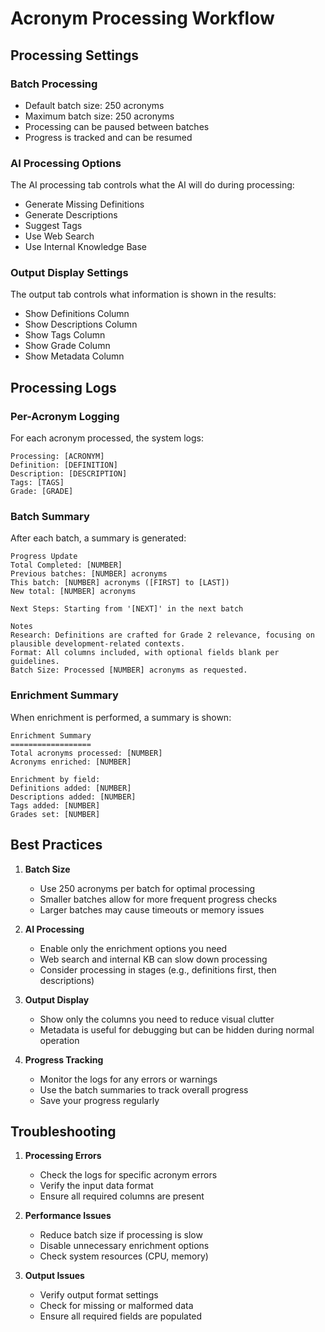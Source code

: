 # Acronym Processing Workflow

## Processing Settings

### Batch Processing
- Default batch size: 250 acronyms
- Maximum batch size: 250 acronyms
- Processing can be paused between batches
- Progress is tracked and can be resumed

### AI Processing Options
The AI processing tab controls what the AI will do during processing:
- Generate Missing Definitions
- Generate Descriptions
- Suggest Tags
- Use Web Search
- Use Internal Knowledge Base

### Output Display Settings
The output tab controls what information is shown in the results:
- Show Definitions Column
- Show Descriptions Column
- Show Tags Column
- Show Grade Column
- Show Metadata Column

## Processing Logs

### Per-Acronym Logging
For each acronym processed, the system logs:
```
Processing: [ACRONYM]
Definition: [DEFINITION]
Description: [DESCRIPTION]
Tags: [TAGS]
Grade: [GRADE]
```

### Batch Summary
After each batch, a summary is generated:
```
Progress Update
Total Completed: [NUMBER]
Previous batches: [NUMBER] acronyms
This batch: [NUMBER] acronyms ([FIRST] to [LAST])
New total: [NUMBER] acronyms

Next Steps: Starting from '[NEXT]' in the next batch

Notes
Research: Definitions are crafted for Grade 2 relevance, focusing on plausible development-related contexts.
Format: All columns included, with optional fields blank per guidelines.
Batch Size: Processed [NUMBER] acronyms as requested.
```

### Enrichment Summary
When enrichment is performed, a summary is shown:
```
Enrichment Summary
==================
Total acronyms processed: [NUMBER]
Acronyms enriched: [NUMBER]

Enrichment by field:
Definitions added: [NUMBER]
Descriptions added: [NUMBER]
Tags added: [NUMBER]
Grades set: [NUMBER]
```

## Best Practices

1. **Batch Size**
   - Use 250 acronyms per batch for optimal processing
   - Smaller batches allow for more frequent progress checks
   - Larger batches may cause timeouts or memory issues

2. **AI Processing**
   - Enable only the enrichment options you need
   - Web search and internal KB can slow down processing
   - Consider processing in stages (e.g., definitions first, then descriptions)

3. **Output Display**
   - Show only the columns you need to reduce visual clutter
   - Metadata is useful for debugging but can be hidden during normal operation

4. **Progress Tracking**
   - Monitor the logs for any errors or warnings
   - Use the batch summaries to track overall progress
   - Save your progress regularly

## Troubleshooting

1. **Processing Errors**
   - Check the logs for specific acronym errors
   - Verify the input data format
   - Ensure all required columns are present

2. **Performance Issues**
   - Reduce batch size if processing is slow
   - Disable unnecessary enrichment options
   - Check system resources (CPU, memory)

3. **Output Issues**
   - Verify output format settings
   - Check for missing or malformed data
   - Ensure all required fields are populated 